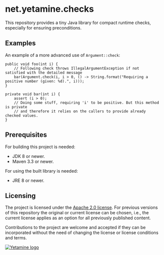 # net.yetamine.checks #

This repository provides a tiny Java library for compact runtime checks, especially for ensuring preconditions.


## Examples ##

An example of a more advanced use of `Argument::check`:

```{java}
public void foo(int i) {
    // Following check throws IllegalArgumentException if not satisfied with the detailed message
    bar(Argument.check(i, i > 0, () -> String.format("Requiring a positive number (given: %d).", i)));
}

private void bar(int i) {
    assert (i > 0);
    // Doing some stuff, requiring 'i' to be positive. But this method is private
    // and therefore it relies on the callers to provide already checked values.
}
```


## Prerequisites ##

For building this project is needed:

* JDK 8 or newer.
* Maven 3.3 or newer.

For using the built library is needed:

* JRE 8 or newer.


## Licensing ##

The project is licensed under the [Apache 2.0 license](http://www.apache.org/licenses/LICENSE-2.0). For previous versions of this repository the original or current license can be chosen, i.e., the current license applies as an option for all previously published content.

Contributions to the project are welcome and accepted if they can be incorporated without the need of changing the license or license conditions and terms.


[![Yetamine logo](http://petr.dolezal.matfyz.cz/files/Yetamine_small.svg "Our logo")](http://petr.dolezal.matfyz.cz/files/Yetamine_large.svg)
